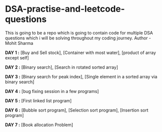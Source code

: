 # DSA-practise-and-leetcode-questions
This is going to be a repo which is going to contain code for multiple DSA questions which i will be solving throughout my coding journey.
Author - Mohit Sharma

**DAY 1 :** [Buy and Sell stock], [Container with most water], [product of array except self]

**DAY 2 :** [Binary search], [Search in rotated sorted array]

**DAY 3 :** [Binary search for peak index], [Single element in a sorted array via binary search]

**DAY 4 :** [bug fixing session in a few programs]

**DAY 5 :** [First linked list program]

**DAY 6 :** [Bubble sort program], [Selection sort program], [Insertion sort program]

**DAY 7 :** [Book allocation Problem]

